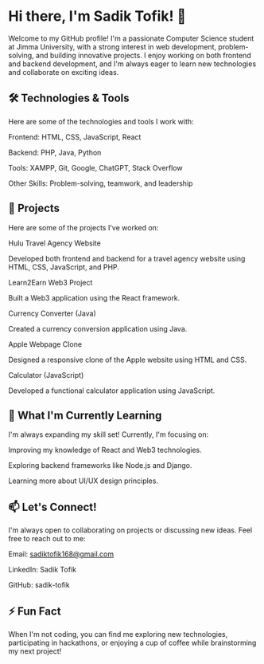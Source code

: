 # Hi there, I'm Sadik Tofik! 👋

Welcome to my GitHub profile! I'm a passionate Computer Science student at Jimma University, with a strong interest in web development, problem-solving, and building innovative projects. I enjoy working on both frontend and backend development, and I'm always eager to learn new technologies and collaborate on exciting ideas.

## 🛠️ Technologies & Tools
Here are some of the technologies and tools I work with:

Frontend: HTML, CSS, JavaScript, React

Backend: PHP, Java, Python

Tools: XAMPP, Git, Google, ChatGPT, Stack Overflow

Other Skills: Problem-solving, teamwork, and leadership

## 🚀 Projects
Here are some of the projects I've worked on:

Hulu Travel Agency Website

Developed both frontend and backend for a travel agency website using HTML, CSS, JavaScript, and PHP.

Learn2Earn Web3 Project

Built a Web3 application using the React framework.

Currency Converter (Java)

Created a currency conversion application using Java.

Apple Webpage Clone

Designed a responsive clone of the Apple website using HTML and CSS.

Calculator (JavaScript)

Developed a functional calculator application using JavaScript.

## 🌱 What I'm Currently Learning
I'm always expanding my skill set! Currently, I'm focusing on:

Improving my knowledge of React and Web3 technologies.

Exploring backend frameworks like Node.js and Django.

Learning more about UI/UX design principles.

## 📫 Let's Connect!
I'm always open to collaborating on projects or discussing new ideas. Feel free to reach out to me:

Email: sadiktofik168@gmail.com

LinkedIn: Sadik Tofik

GitHub: sadik-tofik

## ⚡ Fun Fact
When I'm not coding, you can find me exploring new technologies, participating in hackathons, or enjoying a cup of coffee while brainstorming my next project!
